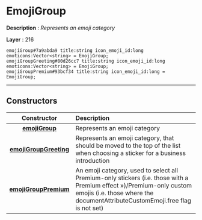 # EmojiGroup

**Description** : *Represents an emoji category*

**Layer** : 216

```tl
emojiGroup#7a9abda9 title:string icon_emoji_id:long emoticons:Vector<string> = EmojiGroup;
emojiGroupGreeting#80d26cc7 title:string icon_emoji_id:long emoticons:Vector<string> = EmojiGroup;
emojiGroupPremium#93bcf34 title:string icon_emoji_id:long = EmojiGroup;
```

---

## Constructors

| Constructor | Description |
| :---: | :--- |
| [**emojiGroup**](constructor/emojiGroup) | Represents an emoji category |
| [**emojiGroupGreeting**](constructor/emojiGroupGreeting) | Represents an emoji category, that should be moved to the top of the list when choosing a sticker for a business introduction |
| [**emojiGroupPremium**](constructor/emojiGroupPremium) | An emoji category, used to select all Premium-only stickers (i.e. those with a Premium effect »)/Premium-only custom emojis (i.e. those where the documentAttributeCustomEmoji.free flag is not set) |